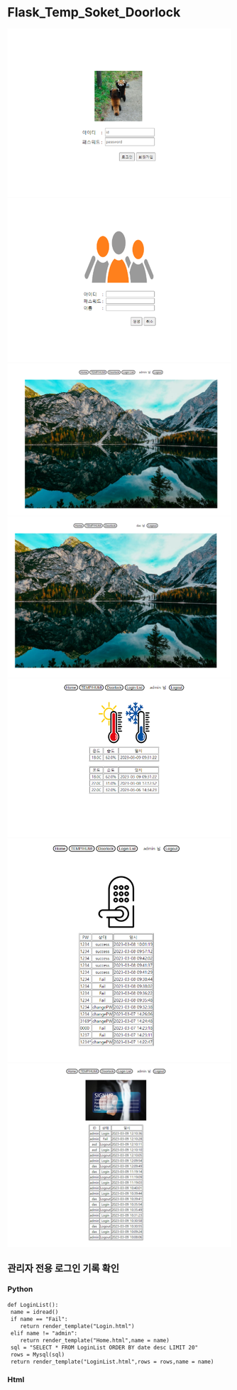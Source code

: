 # Flask_Temp_Soket_Doorlock
<img src="https://github.com/roving324/Flask_Temp_Soket_Doorlock/blob/main/Flask/img/Login.PNG">
<img src="https://github.com/roving324/Flask_Temp_Soket_Doorlock/blob/main/Flask/img/Create.PNG">
<img src="https://github.com/roving324/Flask_Temp_Soket_Doorlock/blob/main/Flask/img/Admin_Home.PNG">
<img src="https://github.com/roving324/Flask_Temp_Soket_Doorlock/blob/main/Flask/img/Home.PNG">
<img src="https://github.com/roving324/Flask_Temp_Soket_Doorlock/blob/main/Flask/img/Temp.PNG">
<img src="https://github.com/roving324/Flask_Temp_Soket_Doorlock/blob/main/Flask/img/Doorlock.PNG">
<img src="https://github.com/roving324/Flask_Temp_Soket_Doorlock/blob/main/Flask/img/LoginList.PNG">

## 관리자 전용 로그인 기록 확인
### Python
```
def LoginList():
 name = idread()
 if name == "Fail":
 	return render_template("Login.html")
 elif name != "admin":
 	return render_template("Home.html",name = name)
 sql = "SELECT * FROM LoginList ORDER BY date desc LIMIT 20"
 rows = Mysql(sql)
 return render_template("LoginList.html",rows = rows,name = name)
```
### Html <script>
```
if("{{name}}" != "admin"){
  document.getElementById("Login").style.visibility='hidden'
}
```

## TEMP
	
### Temp 현재,일자별 데이터 조회
```
@app.route('/TEMP', methods=['GET','POST'])
  def Temp():
	name = idread()
	if name == "Fail":
		return render_template("Login.html")
	sql = "SELECT Temp,Humi,date FROM Tmp ORDER BY date desc LIMIT 1"
	rows = Mysql(sql)
	sql = "SELECT day FROM Tmp GROUP BY day ORDER BY day desc"
	day = Mysql(sql)
	rowList = ()
	for i in day:
		sql = "SELECT Temp,Humi,date FROM Tmp WHERE day = %s ORDER BY date desc LIMIT 1"
		if len(rowList) > 10:
			contiue;
		rowList += Mysql(sql,"s",i)
	return render_template("Temp.html",rows = rows,rowList = rowList,name = name)
```

### Flask 변수 html에 테이블로 표현
```
<table border="1">
  <tr>
  <td><center>온도</center></td>
  <td><center>습도</center></td>
  <td><center>일시</center></td>
  </tr>
  {% for value in rows %}
  <tr> 
  <td>&nbsp;{{value[0]}}&nbsp;</td>
  <td>&nbsp;{{value[1]}}&nbsp;</td>
  <td>&nbsp;{{value[2]}}&nbsp;</td>
  </tr>
  {% endfor %}
</table>
```

## PW 최소글자 수, 필수 입력
```
<td>패스워드</td><td>:</td>
<td><input type="password" id="pw" name="pw" minlength="4" required></td>
```

## body 화면 중앙 배치
```
body{
 display: flex;
 justify-content: center;
 align-items: center;
 }
```

## ID 확인
```
name = idread()
  if name == "Fail":
    return render_template("Login.html")
  else:
    return render_template("Home.html",name = name)
```

## 도어락 데이터 기록 및 아두이노 연결
```
import serial
ser = serial.Serial("/dev/ttyACM0",9600)
sr = ser.readline()
PW += sr.decode()[:1]
```
